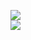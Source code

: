 [![](https://img.shields.io/badge/Made%20With-Github%20Spray-lightgrey.svg?style=for-the-badge&logo=github)](https://github.com/Annihil/github-spray#4869)  
[![](https://i.imgur.com/2DrTn0Z.gif)](https://github.com/Annihil/github-spray)